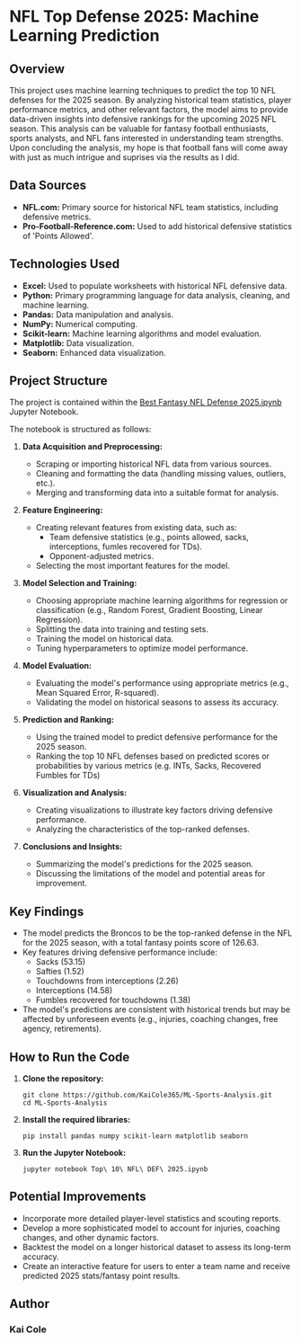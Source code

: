 # NFL Top Defense 2025: Machine Learning Prediction

## Overview

This project uses machine learning techniques to predict the top 10 NFL defenses for the 2025 season. By analyzing historical team statistics, player performance metrics, 
and other relevant factors, the model aims to provide data-driven insights into defensive rankings for the upcoming 2025 NFL season. 
This analysis can be valuable for fantasy football enthusiasts, sports analysts, and NFL fans interested in understanding team strengths. Upon concluding the analysis,
my hope is that football fans will come away with just as much intrigue and suprises via the results as I did.

## Data Sources

*   **NFL.com:** Primary source for historical NFL team statistics, including defensive metrics.
*   **Pro-Football-Reference.com:** Used to add historical defensive statistics of 'Points Allowed'.

## Technologies Used

*   **Excel:** Used to populate worksheets with historical NFL defensive data.
*   **Python:** Primary programming language for data analysis, cleaning, and machine learning.
*   **Pandas:** Data manipulation and analysis.
*   **NumPy:** Numerical computing.
*   **Scikit-learn:** Machine learning algorithms and model evaluation.
*   **Matplotlib:** Data visualization.
*   **Seaborn:** Enhanced data visualization.

## Project Structure

The project is contained within the [Best Fantasy NFL Defense 2025.ipynb](https://github.com/KaiCole365/ML-Project-Top-NFL-DEF-2025/blob/main/Best%20Fantasy%20NFL%20Defense%202025.ipynb) Jupyter Notebook. 

The notebook is structured as follows:

1.  **Data Acquisition and Preprocessing:**
    *   Scraping or importing historical NFL data from various sources.
    *   Cleaning and formatting the data (handling missing values, outliers, etc.).
    *   Merging and transforming data into a suitable format for analysis.

2.  **Feature Engineering:**
    *   Creating relevant features from existing data, such as:
        *   Team defensive statistics (e.g., points allowed, sacks, interceptions, fumles recovered for TDs).
        *   Opponent-adjusted metrics.
    *   Selecting the most important features for the model.

3.  **Model Selection and Training:**
    *   Choosing appropriate machine learning algorithms for regression or classification (e.g., Random Forest, Gradient Boosting, Linear Regression).
    *   Splitting the data into training and testing sets.
    *   Training the model on historical data.
    *   Tuning hyperparameters to optimize model performance.

4.  **Model Evaluation:**
    *   Evaluating the model's performance using appropriate metrics (e.g., Mean Squared Error, R-squared).
    *   Validating the model on historical seasons to assess its accuracy.

5.  **Prediction and Ranking:**
    *   Using the trained model to predict defensive performance for the 2025 season.
    *   Ranking the top 10 NFL defenses based on predicted scores or probabilities by various metrics (e.g. INTs, Sacks, Recovered Fumbles for TDs)

6.  **Visualization and Analysis:**
    *   Creating visualizations to illustrate key factors driving defensive performance.
    *   Analyzing the characteristics of the top-ranked defenses.

7.  **Conclusions and Insights:**
    *   Summarizing the model's predictions for the 2025 season.
    *   Discussing the limitations of the model and potential areas for improvement.

## Key Findings

*   The model predicts the Broncos to be the top-ranked defense in the NFL for the 2025 season, with a total fantasy points score of 126.63. 
*   Key features driving defensive performance include:
    *   Sacks (53.15)
    *   Safties (1.52)
    *   Touchdowns from interceptions (2.26)
    *   Interceptions (14.58)
    *   Fumbles recovered for touchdowns (1.38)
*   The model's predictions are consistent with historical trends but may be affected by unforeseen events (e.g., injuries, coaching changes, free agency, retirements).

## How to Run the Code

1.  **Clone the repository:**
    ```
    git clone https://github.com/KaiCole365/ML-Sports-Analysis.git
    cd ML-Sports-Analysis
    ```

2.  **Install the required libraries:**
    ```
    pip install pandas numpy scikit-learn matplotlib seaborn 
    ```

3.  **Run the Jupyter Notebook:**
    ```
    jupyter notebook Top\ 10\ NFL\ DEF\ 2025.ipynb
    ```

## Potential Improvements

*   Incorporate more detailed player-level statistics and scouting reports.
*   Develop a more sophisticated model to account for injuries, coaching changes, and other dynamic factors.
*   Backtest the model on a longer historical dataset to assess its long-term accuracy.
*   Create an interactive feature for users to enter a team name and receive predicted 2025 stats/fantasy point results.

## Author

### Kai Cole
